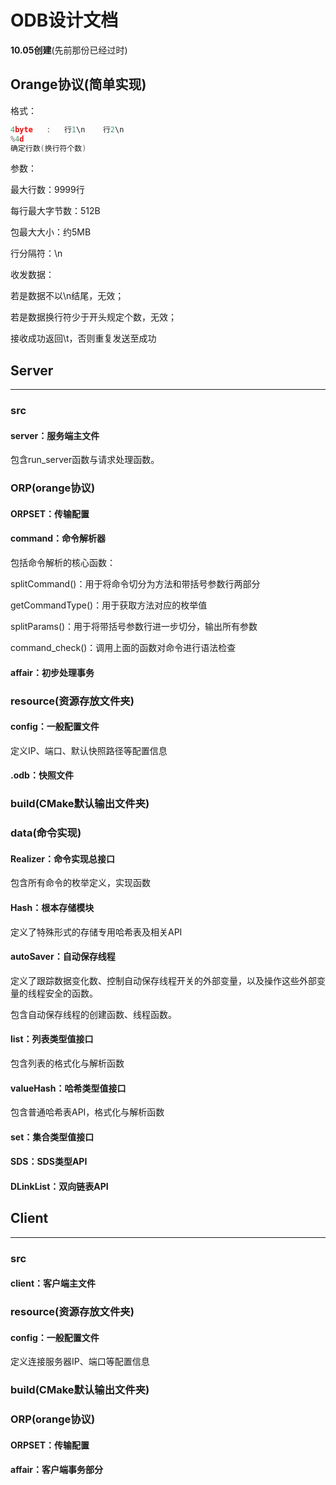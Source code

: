 # ODB设计文档

**10.05创建**(先前那份已经过时)

## Orange协议(简单实现)

格式：

```c
4byte	:	行1\n	行2\n
%4d
确定行数(换行符个数)
```

参数：

最大行数：9999行

每行最大字节数：512B

包最大大小：约5MB

行分隔符：\n



收发数据：

若是数据不以\n结尾，无效；

若是数据换行符少于开头规定个数，无效；

接收成功返回\t，否则重复发送至成功



## Server

------

### src

#### server：服务端主文件

包含run_server函数与请求处理函数。

### ORP(orange协议)

#### ORPSET：传输配置

#### command：命令解析器

包括命令解析的核心函数：

splitCommand()：用于将命令切分为方法和带括号参数行两部分

getCommandType()：用于获取方法对应的枚举值

splitParams()：用于将带括号参数行进一步切分，输出所有参数

command_check()：调用上面的函数对命令进行语法检查

#### affair：初步处理事务



### resource(资源存放文件夹)

#### config：一般配置文件

定义IP、端口、默认快照路径等配置信息

#### .odb：快照文件



### build(CMake默认输出文件夹)



### data(命令实现)

#### Realizer：命令实现总接口

包含所有命令的枚举定义，实现函数

#### Hash：根本存储模块

定义了特殊形式的存储专用哈希表及相关API

#### autoSaver：自动保存线程

定义了跟踪数据变化数、控制自动保存线程开关的外部变量，以及操作这些外部变量的线程安全的函数。

包含自动保存线程的创建函数、线程函数。

#### list：列表类型值接口

包含列表的格式化与解析函数

#### valueHash：哈希类型值接口

包含普通哈希表API，格式化与解析函数

#### set：集合类型值接口

#### SDS：SDS类型API

#### DLinkList：双向链表API

### 

## Client

------

### src

#### client：客户端主文件



### resource(资源存放文件夹)

#### config：一般配置文件

定义连接服务器IP、端口等配置信息

### 

### build(CMake默认输出文件夹)



### ORP(orange协议)

#### ORPSET：传输配置

#### affair：客户端事务部分